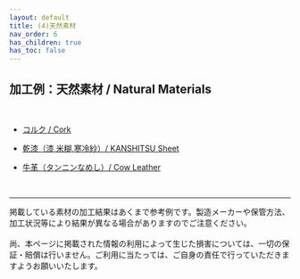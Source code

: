 ```yaml
---
layout: default
title: (4)天然素材
nav_order: 6
has_children: true
has_toc: false
---
```


## 加工例：天然素材 / Natural Materials
<br>

* [コルク / Cork](05-1-cork.md)

* [乾漆（漆,米糊,寒冷紗）/ KANSHITSU Sheet](05-2-kanshitsu.md)

* [牛革（タンニンなめし）/ Cow Leather](05-3-leather.md)

<br>

---

掲載している素材の加工結果はあくまで参考例です。製造メーカーや保管方法、加工状況等により結果が異なる場合がありますのでご注意ください。<br>
<br>
尚、本ページに掲載された情報の利用によって生じた損害については、一切の保証・賠償は行いません。ご利用に当たっては、ご自身の責任で行っていただきますようお願いいたします。

<br><br><br>